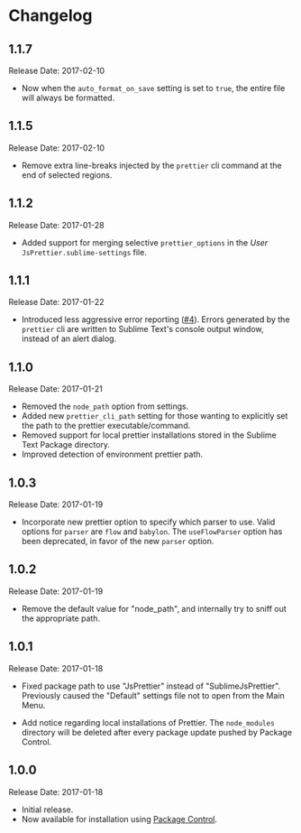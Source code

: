 # Changelog

## 1.1.7

Release Date: 2017-02-10

- Now when the `auto_format_on_save` setting is set to `true`, the entire file
  will always be formatted.

## 1.1.5

Release Date: 2017-02-10

- Remove extra line-breaks injected by the `prettier` cli command at the end of
  selected regions.

## 1.1.2

Release Date: 2017-01-28

- Added support for merging selective `prettier_options` in the *User*
  `JsPrettier.sublime-settings` file.

## 1.1.1

Release Date: 2017-01-22

- Introduced less aggressive error reporting ([#4]). Errors generated by the
  `prettier` cli are written to Sublime Text's console output window, instead of
  an alert dialog.

## 1.1.0

Release Date: 2017-01-21

- Removed the `node_path` option from settings.
- Added new `prettier_cli_path` setting for those wanting to explicitly set the
  path to the prettier executable/command.
- Removed support for local prettier installations stored in the Sublime Text
  Package directory.
- Improved detection of environment prettier path.

## 1.0.3

Release Date: 2017-01-19

- Incorporate new prettier option to specify which parser to use. Valid options
  for `parser` are `flow` and `babylon`. The `useFlowParser` option has been
  deprecated, in favor of the new `parser` option.

## 1.0.2

Release Date: 2017-01-19

- Remove the default value for "node_path", and internally try to sniff out the
  appropriate path.

## 1.0.1

Release Date: 2017-01-18

- Fixed package path to use "JsPrettier" instead of "SublimeJsPrettier".
  Previously caused the "Default" settings file not to open from the Main Menu.

- Add notice regarding local installations of Prettier. The `node_modules`
  directory will be deleted after every package update pushed by Package
  Control.

## 1.0.0

Release Date: 2017-01-18

- Initial release.
- Now available for installation using [Package Control].

[Package Control]: https://packagecontrol.io/packages/JsPrettier
[#4]: https://github.com/jonlabelle/SublimeJsPrettier/issues/4
